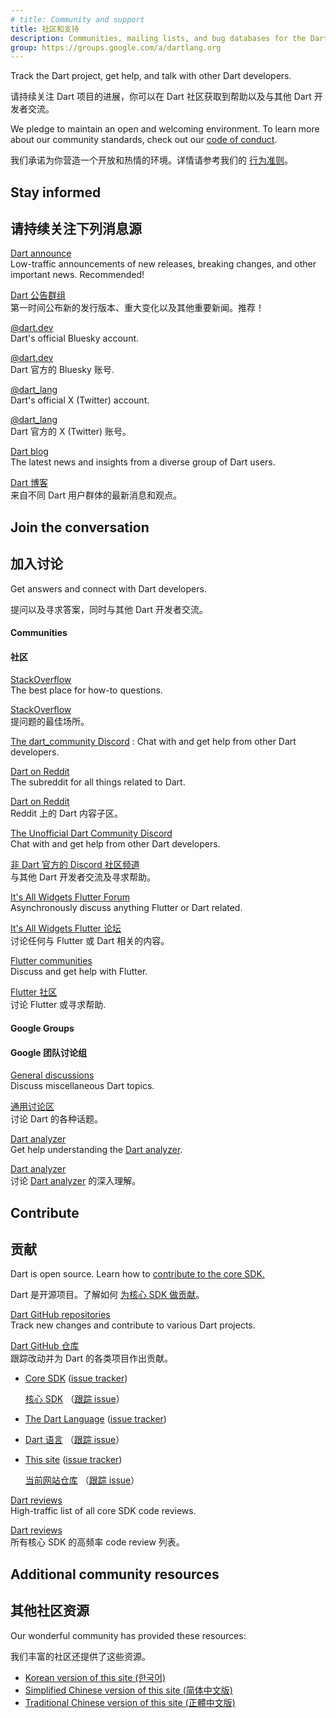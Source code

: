 ```yaml
---
# title: Community and support
title: 社区和支持
description: Communities, mailing lists, and bug databases for the Dart project.
group: https://groups.google.com/a/dartlang.org
---
```


Track the Dart project, get help, and talk with other Dart developers.

请持续关注 Dart 项目的进展，你可以在 Dart 社区获取到帮助以及与其他 Dart 开发者交流。

We pledge to maintain an open and welcoming environment.
To learn more about our community standards, check out
our [code of conduct](/community/code-of-conduct).

我们承诺为你营造一个开放和热情的环境。详情请参考我们的 [行为准则](/community/code-of-conduct)。

## Stay informed

## 请持续关注下列消息源

[Dart announce]({{group}}/d/forum/announce)
<br> Low-traffic announcements of new releases, breaking changes,
  and other important news. Recommended!

[Dart 公告群组]({{group}}/d/forum/announce)
<br> 第一时间公布新的发行版本、重大变化以及其他重要新闻。推荐！

[@dart.dev](https://bsky.app/profile/dart.dev)
<br> Dart's official Bluesky account.

[@dart.dev](https://bsky.app/profile/dart.dev)
<br> Dart 官方的 Bluesky 账号.

[@dart_lang](https://twitter.com/dart_lang)
<br> Dart's official X (Twitter) account.

[@dart_lang](https://twitter.com/dart_lang)
<br> Dart 官方的 X (Twitter) 账号。

[Dart blog](https://medium.com/dartlang)
<br> The latest news and insights from a diverse group of Dart users.

[Dart 博客](https://medium.com/dartlang)
<br> 来自不同 Dart 用户群体的最新消息和观点。

## Join the conversation

## 加入讨论

Get answers and connect with Dart developers.

提问以及寻求答案，同时与其他 Dart 开发者交流。

#### Communities

#### 社区

[StackOverflow](https://stackoverflow.com/tags/dart)
<br> The best place for how-to questions.

[StackOverflow](https://stackoverflow.com/tags/dart)
<br> 提问题的最佳场所。

[The dart_community Discord](https://discord.gg/Qt6DgfAWWx)
: Chat with and get help from other Dart developers.

[Dart on Reddit](https://www.reddit.com/r/dartlang)
<br> The subreddit for all things related to Dart.

[Dart on Reddit](https://www.reddit.com/r/dartlang)
<br> Reddit 上的 Dart 内容子区。

[The Unofficial Dart Community Discord](https://discord.gg/Qt6DgfAWWx)
<br> Chat with and get help from other Dart developers.

[非 Dart 官方的 Discord 社区频道](https://discord.gg/Qt6DgfAWWx)
<br> 与其他 Dart 开发者交流及寻求帮助。

[It's All Widgets Flutter Forum](https://forum.itsallwidgets.com/)
<br> Asynchronously discuss anything Flutter or Dart related.

[It's All Widgets Flutter 论坛](https://forum.itsallwidgets.com/)
<br> 讨论任何与 Flutter 或 Dart 相关的内容。

[Flutter communities]({{site.flutter}}/community#community-grid)
<br> Discuss and get help with Flutter.

[Flutter 社区]({{site.flutter}}/community#community-grid)
<br> 讨论 Flutter 或寻求帮助.

#### Google Groups

#### Google 团队讨论组

[General discussions]({{group}}/d/forum/misc)
<br> Discuss miscellaneous Dart topics.

[通用讨论区]({{group}}/d/forum/misc)
<br> 讨论 Dart 的各种话题。

[Dart analyzer]({{group}}/d/forum/analyzer-discuss)
<br> Get help understanding the [Dart analyzer](/tools/dart-analyze).

[Dart analyzer]({{group}}/d/forum/analyzer-discuss)
<br> 讨论 [Dart analyzer](/tools/dart-analyze) 的深入理解。

## Contribute

## 贡献

Dart is open source.
Learn how to
[contribute to the core SDK.]({{site.repo.dart.sdk}}/blob/main/CONTRIBUTING.md)

Dart 是开源项目。了解如何
[为核心 SDK 做贡献]({{site.repo.dart.sdk}}/blob/main/CONTRIBUTING.md)。

[Dart GitHub repositories]({{site.repo.dart.org}}/)
<br> Track new changes and contribute to various Dart projects.

[Dart GitHub 仓库]({{site.repo.dart.org}}/)
<br> 跟踪改动并为 Dart 的各类项目作出贡献。

  * [Core SDK]({{site.repo.dart.sdk}}/)
    ([issue tracker]({{site.repo.dart.sdk}}/issues/))

    [核心 SDK]({{site.repo.dart.sdk}}/)
    （[跟踪 issue]({{site.repo.dart.sdk}}/issues/)）

  * [The Dart Language]({{site.repo.dart.lang}})
    ([issue tracker]({{site.repo.dart.lang}}/issues))

  * [Dart 语言]({{site.repo.dart.lang}})
    （[跟踪 issue]({{site.repo.dart.lang}}/issues)）

  * [This site]({{site.repo.this}}/)
    ([issue tracker]({{site.repo.this}}/issues/))

    [当前网站仓库]({{site.repo.this}}/)
    （[跟踪 issue]({{site.repo.this}}/issues/)）

[Dart reviews]({{group}}/d/forum/reviews)
<br> High-traffic list of all core SDK code reviews.

[Dart reviews]({{group}}/d/forum/reviews)
<br> 所有核心 SDK 的高频率 code review 列表。

## Additional community resources

## 其他社区资源

Our wonderful community has provided these resources:

我们丰富的社区还提供了这些资源。

* [Korean version of this site (한국어)](https://dart-ko.dev/)
* [Simplified Chinese version of this site (简体中文版)](https://dart.cn)
* [Traditional Chinese version of this site (正體中文版)](https://dart.tw.gh.miniasp.com/)
